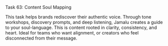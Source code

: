 Task 63: Content Soul Mapping

This task helps brands rediscover their authentic voice. Through tone workshops, discovery prompts, and deep listening, Jamalu creates a guide to your soul-language. This is content rooted in clarity, consistency, and heart. Ideal for teams who want alignment, or creators who feel disconnected from their message.